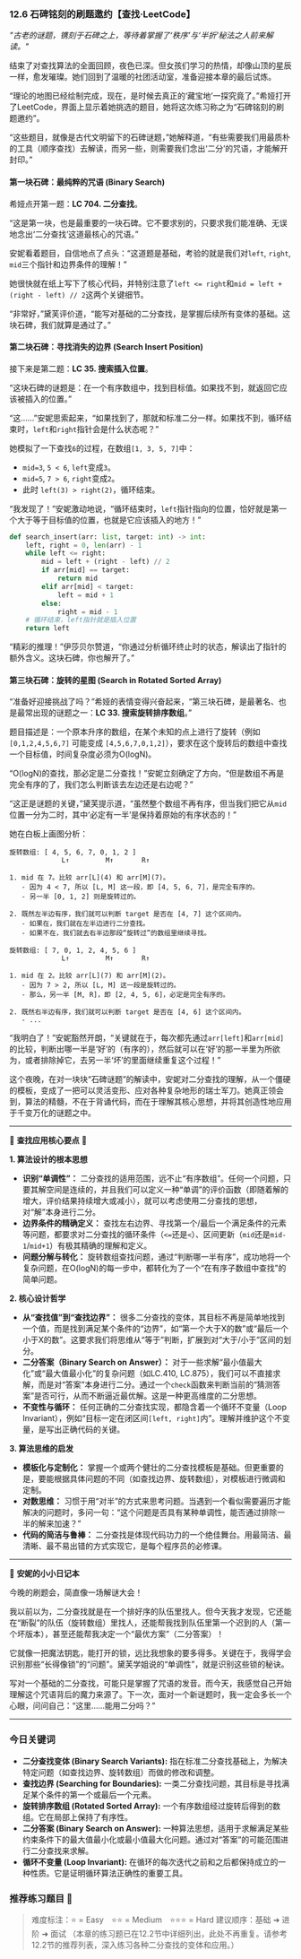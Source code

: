 ### **12.6 石碑铭刻的刷题邀约【查找·LeetCode】**

*"古老的谜题，镌刻于石碑之上，等待着掌握了‘秩序’与‘半折’秘法之人前来解读。"*

结束了对查找算法的全面回顾，夜色已深。但女孩们学习的热情，却像山顶的星辰一样，愈发璀璨。她们回到了温暖的社团活动室，准备迎接本章的最后试炼。

“理论的地图已经绘制完成，现在，是时候去真正的‘藏宝地’一探究竟了。”希娅打开了LeetCode，界面上显示着她挑选的题目，她将这次练习称之为“石碑铭刻的刷题邀约”。

“这些题目，就像是古代文明留下的石碑谜题，”她解释道，“有些需要我们用最质朴的工具（顺序查找）去解读，而另一些，则需要我们念出‘二分’的咒语，才能解开封印。”

#### **第一块石碑：最纯粹的咒语 (Binary Search)**

希娅点开第一题：**LC 704. 二分查找**。

“这是第一块，也是最重要的一块石碑。它不要求别的，只要求我们能准确、无误地念出‘二分查找’这道最核心的咒语。”

安妮看着题目，自信地点了点头：“这道题是基础，考验的就是我们对`left`, `right`, `mid`三个指针和边界条件的理解！”

她很快就在纸上写下了核心代码，并特别注意了`left <= right`和`mid = left + (right - left) // 2`这两个关键细节。

“非常好，”黛芙评价道，“能写对基础的二分查找，是掌握后续所有变体的基础。这块石碑，我们就算是通过了。”

#### **第二块石碑：寻找消失的边界 (Search Insert Position)**

接下来是第二题：**LC 35. 搜索插入位置**。

“这块石碑的谜题是：在一个有序数组中，找到目标值。如果找不到，就返回它应该被插入的位置。”

“这……”安妮思索起来，“如果找到了，那就和标准二分一样。如果找不到，循环结束时，`left`和`right`指针会是什么状态呢？”

她模拟了一下查找`6`的过程，在数组`[1, 3, 5, 7]`中：
- `mid=3`, `5 < 6`, `left`变成`3`。
- `mid=5`, `7 > 6`, `right`变成`2`。
- 此时 `left(3) > right(2)`，循环结束。

“我发现了！”安妮激动地说，“循环结束时，`left`指针指向的位置，恰好就是第一个大于等于目标值的位置，也就是它应该插入的地方！”

```python
def search_insert(arr: list, target: int) -> int:
    left, right = 0, len(arr) - 1
    while left <= right:
        mid = left + (right - left) // 2
        if arr[mid] == target:
            return mid
        elif arr[mid] < target:
            left = mid + 1
        else:
            right = mid - 1
    # 循环结束，left指针就是插入位置
    return left
```

“精彩的推理！”伊莎贝尔赞道，“你通过分析循环终止时的状态，解读出了指针的额外含义。这块石碑，你也解开了。”

#### **第三块石碑：旋转的星图 (Search in Rotated Sorted Array)**

“准备好迎接挑战了吗？”希娅的表情变得兴奋起来，“第三块石碑，是最著名、也是最常出现的谜题之一：**LC 33. 搜索旋转排序数组**。”

题目描述是：一个原本升序的数组，在某个未知的点上进行了旋转（例如 `[0,1,2,4,5,6,7]` 可能变成 `[4,5,6,7,0,1,2]`），要求在这个旋转后的数组中查找一个目标值，时间复杂度必须为O(logN)。

“O(logN)的查找，那必定是二分查找！”安妮立刻确定了方向，“但是数组不再是完全有序的了，我们怎么判断该去左边还是右边呢？”

“这正是谜题的关键，”黛芙提示道，“虽然整个数组不再有序，但当我们把它从`mid`位置一分为二时，其中‘必定有一半’是保持着原始的有序状态的！”

她在白板上画图分析：

```ascii
旋转数组: [ 4, 5, 6, 7, 0, 1, 2 ]
             L↑         M↑       R↑

1. mid 在 7。比较 arr[L](4) 和 arr[M](7)。
   - 因为 4 < 7, 所以 [L, M] 这一段，即 [4, 5, 6, 7]，是完全有序的。
   - 另一半 [0, 1, 2] 则是旋转过的。

2. 既然左半边有序，我们就可以判断 target 是否在 [4, 7] 这个区间内。
   - 如果在，我们就在左半边进行二分查找。
   - 如果不在，我们就去右半边那段“旋转过”的数组里继续寻找。

旋转数组: [ 7, 0, 1, 2, 4, 5, 6 ]
             L↑         M↑       R↑

1. mid 在 2。比较 arr[L](7) 和 arr[M](2)。
   - 因为 7 > 2, 所以 [L, M] 这一段是旋转过的。
   - 那么，另一半 [M, R]，即 [2, 4, 5, 6]，必定是完全有序的。

2. 既然右半边有序，我们就可以判断 target 是否在 [4, 6] 这个区间内。
   - ...
```

“我明白了！”安妮豁然开朗，“关键就在于，每次都先通过`arr[left]`和`arr[mid]`的比较，判断出哪一半是‘好’的（有序的），然后就可以在‘好’的那一半里为所欲为，或者排除掉它，去另一半‘坏’的里面继续重复这个过程！”

这个夜晚，在对一块块“石碑谜题”的解读中，安妮对二分查找的理解，从一个僵硬的模板，变成了一把可以灵活变形、应对各种复杂地形的瑞士军刀。她真正领会到，算法的精髓，不在于背诵代码，而在于理解其核心思想，并将其创造性地应用于千变万化的谜题之中。

---

🌸 **查找应用核心要点** 🌸

**1. 算法设计的根本思想**
- **识别“单调性”：** 二分查找的适用范围，远不止“有序数组”。任何一个问题，只要其解空间是连续的，并且我们可以定义一种“单调”的评价函数（即随着解的增大，评价结果持续增大或减小），就可以考虑使用二分查找的思想，对“解”本身进行二分。
- **边界条件的精确定义：** 查找左右边界、寻找第一个/最后一个满足条件的元素等问题，都要求对二分查找的循环条件（`<=`还是`<`）、区间更新（`mid`还是`mid-1`/`mid+1`）有极其精确的理解和定义。
- **问题分解与转化：** 旋转数组查找问题，通过“判断哪一半有序”，成功地将一个复杂问题，在O(logN)的每一步中，都转化为了一个“在有序子数组中查找”的简单问题。

**2. 核心设计哲学**
- **从“查找值”到“查找边界”：** 很多二分查找的变体，其目标不再是简单地找到一个值，而是找到满足某个条件的“边界”，如“第一个大于X的数”或“最后一个小于X的数”。这要求我们将思维从“等于”判断，扩展到对“大于/小于”区间的划分。
- **二分答案（Binary Search on Answer）：** 对于一些求解“最小值最大化”或“最大值最小化”的复杂问题（如LC.410, LC.875），我们可以不直接求解，而是对“答案”本身进行二分。通过一个`check`函数来判断当前的“猜测答案”是否可行，从而不断逼近最优解。这是一种更高维度的二分思想。
- **不变性与循环：** 任何正确的二分查找实现，都隐含着一个循环不变量（Loop Invariant），例如“目标一定在闭区间`[left, right]`内”。理解并维护这个不变量，是写出正确代码的关键。

**3. 算法思维的启发**
- **模板化与定制化：** 掌握一个或两个健壮的二分查找模板是基础。但更重要的是，要能根据具体问题的不同（如查找边界、旋转数组），对模板进行微调和定制。
- **对数思维：** 习惯于用“对半”的方式来思考问题。当遇到一个看似需要遍历才能解决的问题时，多问一句：“这个问题是否具有某种单调性，能否通过排除一半的解来加速？”
- **代码的简洁与鲁棒：** 二分查找是体现代码功力的一个绝佳舞台。用最简洁、最清晰、最不易出错的方式实现它，是每个程序员的必修课。

---

🎀 **安妮的小小日记本**

今晚的刷题会，简直像一场解谜大会！

我以前以为，二分查找就是在一个排好序的队伍里找人。但今天我才发现，它还能在“断裂”的队伍（旋转数组）里找人，还能帮我找到队伍里第一个迟到的人（第一个坏版本），甚至还能帮我决定一个“最优方案”（二分答案）！

它就像一把魔法钥匙，能打开的锁，远比我想象的要多得多。关键在于，我得学会识别那些“长得像锁”的“问题”。黛芙学姐说的“单调性”，就是识别这些锁的秘诀。

写对一个基础的二分查找，可能只是掌握了咒语的发音。而今天，我感觉自己开始理解这个咒语背后的魔力来源了。下一次，面对一个新谜题时，我一定会多长一个心眼，问问自己：“这里……能用二分吗？”

---

### 今日关键词

- **二分查找变体 (Binary Search Variants):** 指在标准二分查找基础上，为解决特定问题（如查找边界、旋转数组）而做的修改和调整。
- **查找边界 (Searching for Boundaries):** 一类二分查找问题，其目标是寻找满足某个条件的第一个或最后一个元素。
- **旋转排序数组 (Rotated Sorted Array):** 一个有序数组经过旋转后得到的数组。它在局部上保持了有序性。
- **二分答案 (Binary Search on Answer):** 一种算法思想，适用于求解满足某些约束条件下的最大值最小化或最小值最大化问题。通过对“答案”的可能范围进行二分查找来求解。
- **循环不变量 (Loop Invariant):** 在循环的每次迭代之前和之后都保持成立的一种性质。它是证明循环算法正确性的重要工具。

### 推荐练习题目 🧲  
> 难度标注：⭐ = Easy ⭐⭐ = Medium ⭐⭐⭐ = Hard
> 建议顺序：基础 ➜ 进阶 ➜ 面试
> （本章的练习题已在12.2节中详细列出，此处不再重复。请参考12.2节的推荐列表，深入练习各种二分查找的变体和应用。）

